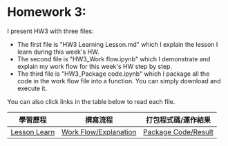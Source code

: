 # Homework 3:

I present HW3 with three files:
* The first file is "HW3 Learning Lesson.md" which I explain the lesson I learn during this week's HW.
* The second file is "HW3_Work flow.ipynb" which I demonstrate and explain my work flow for this week's HW step by step.
* The third file is "HW3_Package code.ipynb" which I package all the code in the work flow file into a function. You can simply download and execute it. <br />

You can also click links in the table below to read each file.
<br />

|學習歷程|撰寫流程|打包程式碼/運作結果|
|-------|------|-------------|
|[Lesson Learn](https://github.com/EnChiSu/Financial-Engineering/blob/master/Option%20Pricing%20with%20BOPM/HW3%20Learning%20Lesson.md)|[Work Flow/Explanation](https://github.com/EnChiSu/Financial-Engineering/blob/master/Option%20Pricing%20with%20BOPM/HW3_Work%20flow.ipynb)|[Package Code/Result](https://github.com/EnChiSu/Financial-Engineering/blob/master/Option%20Pricing%20with%20BOPM/HW3_PackageCode.ipynb)|

